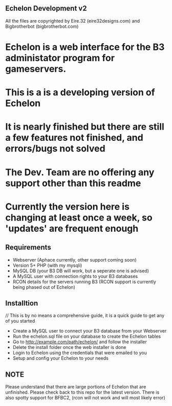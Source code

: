 ## Echelon Development v2 ##
All the files are copyrighted by Eire.32 (eire32designs.com) and Bigbrotherbot (bigbrotherbot.com)

# Echelon is a web interface for the B3 administator program for gameservers.

# This is a is a developing version of Echelon
# It is nearly finished but there are still a few features not finished, and errors/bugs not solved
# The Dev. Team are no offering any support other than this readme
# Currently the version here is changing at least once a week, so 'updates' are frequent enough

## Requirements ##
- Webserver (Aphace currently, other support coming soon)
- Version 5+ PHP (with my mysqli)
- MySQL DB (your B3 DB will work, but a seperate  one is advised)
- A MySQL user with connection rights to your B3 databases
- RCON details for the servers running B3 (RCON support is currently being phased out of Echelon)

## Installtion ##
// This is by no means a comprehensive guide, it is a quick guide to get any of you started
- Create a MySQL user to connect your B3 database from your Webserver
- Run the echelon.sql file on your database to create the Echelon tables
- Go to http://example.com/path/echelon/ and follow the installer
- Delete the install folder once the web installer is done
- Login to Echelon using the credentials that were emailed to you
- Setup and config your Echelon to your needs

## NOTE ##
Please understand that there are large portions of Echelon that are unfinished. Please check back to this repo for the latest version.
There is also spotty support for BFBC2, (rcon will not work and will most likely error)
